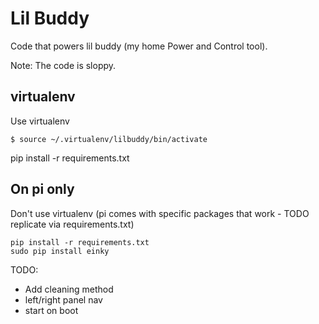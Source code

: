 # Lil Buddy

Code that powers lil buddy (my home Power and Control tool).

Note: The code is sloppy.

## virtualenv

Use virtualenv

    $ source ~/.virtualenv/lilbuddy/bin/activate

pip install -r requirements.txt

## On pi only

Don't use virtualenv (pi comes with specific packages that work - TODO replicate via requirements.txt)

    pip install -r requirements.txt
    sudo pip install einky


TODO:
- Add cleaning method
- left/right panel nav
- start on boot